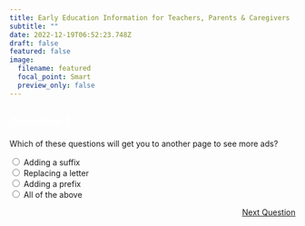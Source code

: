 ```yaml
---
title: Early Education Information for Teachers, Parents & Caregivers
subtitle: ""
date: 2022-12-19T06:52:23.748Z
draft: false
featured: false
image:
  filename: featured
  focal_point: Smart
  preview_only: false
---
```

<div class="quizbox">
<h2 style="color: #ffffff;">Question 1</h2>
<p>Which of these questions will get you to another page to see more ads?</p>

<div class="quizbox-question"><input type="radio" name="q1" onclick="myFunction(this.value)" value="A"> Adding a suffix</div>
<div class="quizbox-question"><input type="radio" name="q1" onclick="myFunction(this.value)" value="B"> Replacing a letter</div>
<div class="quizbox-question"><input type="radio" name="q1" onclick="myFunction(this.value)" value="C"> Adding a prefix</div>
<div class="quizbox-question"><input type="radio" name="q1" onclick="myFunction(this.value)" value="D"> All of the above</div>

<p style="text-align: right;"><a href="/post/" class="btn btn-primary btn-lg mb-md-1">Next Question <i class="fa-solid fa-arrow-right"></i></a></p>
</div>